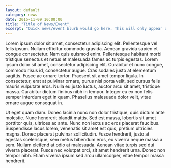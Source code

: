 ```yaml
---
layout: default
category: news
date: 2015-11-09 10:00:00
title: "Title of News/Event"
excerpt: "Quick news/event blurb would go here. This will only appear on the home page."
---
```


Lorem ipsum dolor sit amet, consectetur adipiscing elit. Pellentesque vel felis ipsum. Nullam efficitur commodo gravida. Aenean gravida sapien et congue consectetur. Nam quis euismod enim. Pellentesque habitant morbi tristique senectus et netus et malesuada fames ac turpis egestas. Lorem ipsum dolor sit amet, consectetur adipiscing elit. Curabitur et nunc congue, commodo risus id, consectetur augue. Cras sodales justo at elementum sagittis. Fusce ac ornare tortor. Praesent sit amet tempor ligula. In consectetur, erat at pulvinar ornare, purus nisl porta velit, sed cursus felis mauris vulputate eros. Nulla eu justo luctus, auctor arcu sit amet, tristique massa. Curabitur dictum finibus nibh in tempor. Integer eu ex non felis semper interdum eget in quam. Phasellus malesuada dolor velit, vitae ornare augue consequat in.

Ut eget quam diam. Donec lacinia nunc non dolor tristique, quis dictum ante molestie. Nunc hendrerit blandit mattis. Sed est massa, lobortis sit amet porttitor quis, ultrices ac ante. Nunc non lectus ac eros placerat faucibus. Suspendisse lacus lorem, venenatis sit amet est quis, pretium ultricies magna. Donec placerat pulvinar sollicitudin. Fusce hendrerit, justo at egestas scelerisque, sem metus bibendum eros, eu viverra neque massa a sem. Nullam eleifend at odio at malesuada. Aenean vitae turpis sed dui viverra placerat. Fusce nec volutpat orci, sit amet hendrerit urna. Donec non tempor nibh. Etiam viverra ipsum sed arcu ullamcorper, vitae tempor massa hendrerit.


